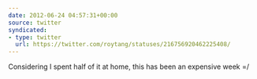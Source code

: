 ```yaml
---
date: 2012-06-24 04:57:31+00:00
source: twitter
syndicated:
- type: twitter
  url: https://twitter.com/roytang/statuses/216756920462225408/
---
```


Considering I spent half of it at home, this has been an expensive week =/